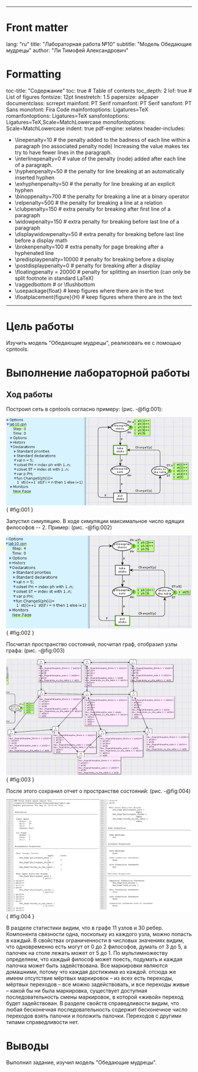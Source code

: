 ﻿
---
# Front matter
lang: "ru"
title: "Лабораторная работа №10"
subtitle: "Модель Обедающие мудрецы"
author: "Ли Тимофей Александрович"

# Formatting
toc-title: "Содержание"
toc: true # Table of contents
toc_depth: 2
lof: true # List of figures
fontsize: 12pt
linestretch: 1.5
papersize: a4paper
documentclass: scrreprt
mainfont: PT Serif
romanfont: PT Serif
sansfont: PT Sans
monofont: Fira Code
mainfontoptions: Ligatures=TeX
romanfontoptions: Ligatures=TeX
sansfontoptions: Ligatures=TeX,Scale=MatchLowercase
monofontoptions: Scale=MatchLowercase
indent: true
pdf-engine: xelatex
header-includes:
  - \linepenalty=10 # the penalty added to the badness of each line within a paragraph (no associated penalty node) Increasing the value makes tex try to have fewer lines in the paragraph.
  - \interlinepenalty=0 # value of the penalty (node) added after each line of a paragraph.
  - \hyphenpenalty=50 # the penalty for line breaking at an automatically inserted hyphen
  - \exhyphenpenalty=50 # the penalty for line breaking at an explicit hyphen
  - \binoppenalty=700 # the penalty for breaking a line at a binary operator
  - \relpenalty=500 # the penalty for breaking a line at a relation
  - \clubpenalty=150 # extra penalty for breaking after first line of a paragraph
  - \widowpenalty=150 # extra penalty for breaking before last line of a paragraph
  - \displaywidowpenalty=50 # extra penalty for breaking before last line before a display math
  - \brokenpenalty=100 # extra penalty for page breaking after a hyphenated line
  - \predisplaypenalty=10000 # penalty for breaking before a display
  - \postdisplaypenalty=0 # penalty for breaking after a display
  - \floatingpenalty = 20000 # penalty for splitting an insertion (can only be split footnote in standard LaTeX)
  - \raggedbottom # or \flushbottom
  - \usepackage{float} # keep figures where there are in the text
  - \floatplacement{figure}{H} # keep figures where there are in the text
---

# Цель работы

Изучить модель "Обедающие мудрецы", реализовать ее с помощью cpntools. 

# Выполнение лабораторной работы

## Ход работы

Построил сеть в cpntools согласно примеру: (рис. -@fig:001):

![сеть](images/1.png){ #fig:001 }

Запустил симуляцию. В ходе симуляции максимальное число едящих философов -- 2. Пример: (рис. -@fig:002)

![шаг симуляции](images/2.png){ #fig:002 }

Посчитал пространство состояний, посчитал граф, отобразил узлы графа: (рис. -@fig:003)

![граф состояний](images/3.png){ #fig:003 }

После этого сохранил отчет о пространстве состояний: (рис. -@fig:004)

![отчет](images/4.png){ #fig:004 }

В разделе статистики видим, что в графе 11 узлов и 30 ребер. Компонента связности одна, поскольку из каждого узла, можно попасть в каждый. В свойствах ограниченности в числовых значениях видим, что одновременно есть могут от 0 до 2 философов, думать от 3 до 5, а палочек на столе лежать может от 5 до 1. По мультимножеству определяем, что каждый философ может поесть, подумать и каждая палочка может быть задействована. Все маркировки являются домашними, потому что каждая достижима из каждой. отсюда же имеем отсутствие мёртвых маркировок – из всех есть переходы, мёртвых переходов – все можно задействовать, и все переходы живые – какой бы ни была маркировка, существует доступная последовательность смены маркировок, в которой «живой» переход будет задействован. В разделе свойств справедливости видим, что любая бесконечная последовательность содержит бесконечное число переходов взять палочки и положить палочки. Переходов с другими типами справедливости нет.

# Выводы

Выполнил задание, изучил модель "Обедающие мудрецы".